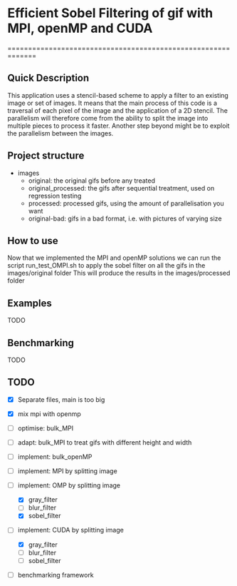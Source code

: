 # Efficient Sobel Filtering of gif with MPI, openMP and CUDA
=============================================================

## Quick Description
This application uses a stencil-based scheme to apply a filter to an existing image or set of images. It means that the main process of this code is a traversal of each pixel of the image and the application of a 2D stencil. The parallelism will therefore come from the ability to split the image into multiple pieces to process it faster. Another step beyond might be to exploit the parallelism between the images.

## Project structure
- images
    - original: the original gifs before any treated
    - original_processed: the gifs after sequential treatment, used on regression testing
    - processed: processed gifs, using the amount of parallelisation you want
    - original-bad: gifs in a bad format, i.e. with pictures of varying size

## How to use
Now that we implemented the MPI and openMP solutions we can run the script run_test_OMPI.sh to apply the sobel filter on all the gifs in the images/original folder
This will produce the results in the images/processed folder

## Examples
TODO

## Benchmarking
TODO

## TODO
- [x] Separate files, main is too big
- [x] mix mpi with openmp
- [ ] optimise: bulk\_MPI
- [ ] adapt: bulk\_MPI to treat gifs with different height and width
- [ ] implement: bulk\_openMP
- [ ] implement: MPI by splitting image
- [ ] implement: OMP by splitting image
    + [x] gray\_filter
    + [ ] blur\_filter
    + [x] sobel\_filter
- [ ] implement: CUDA by splitting image
    + [x] gray\_filter
    + [ ] blur\_filter
    + [ ] sobel\_filter
- [ ] benchmarking framework


